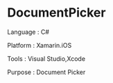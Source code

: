 # DocumentPicker



Language : C#

Platform : Xamarin.iOS

Tools    : Visual Studio,Xcode

Purpose  : Document Picker 
